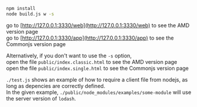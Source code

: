 ```sh
npm install
node build.js w -s
```

go to [http://127.0.0.1:3330/web](http://127.0.0.1:3330/web) to see the AMD version page  
go to [http://127.0.0.1:3330/app](http://127.0.0.1:3330/app) to see the Commonjs version page

Alternatively, if you don't want to use the `-s` option,  
open the file `public/index.classic.html` to see the AMD version page  
open the file `public/index.single.html` to see the Commonjs version page

`./test.js` shows an example of how to require a client file from nodejs, as long as depencies are correctly defined.  
In the given example, `./public/node_modules/examples/some-module` will use the server version of `lodash`.
